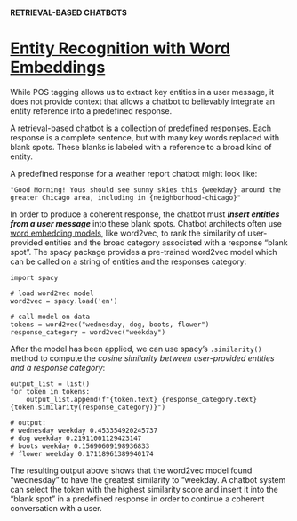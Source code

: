 #### RETRIEVAL-BASED CHATBOTS
# [Entity Recognition with Word Embeddings](https://www.codecademy.com/paths/build-chatbots-with-python/tracks/retrieval-based-chatbots/modules/retrieval-based-chatbots/lessons/retrieval-based-chatbots/exercises/chatbots-entity-with-embeddings)
While POS tagging allows us to extract key entities in a user message, it does not provide context that allows a chatbot to believably integrate an entity reference into a predefined response.

A retrieval-based chatbot is a collection of predefined responses. Each response is a complete sentence, but with many key words replaced with blank spots. These blanks is labeled with a reference to a broad kind of entity. 

A predefined response for a weather report chatbot might look like:
```
"Good Morning! Yous should see sunny skies this {weekday} around the greater Chicago area, including in {neighborhood-chicago}"
```
In order to produce a coherent response, the chatbot must ***insert entities from a user message*** into these blank spots.
Chatbot architects often use [word embedding models](https://github.com/lendoo73/Challenge-Project-of-CodeCademy/tree/master/python/Build_Chatbots_with_Python/Retrieval_Based_Chatbots/Word_Embeddings), like word2vec, to rank the similarity of user-provided entities and the broad category associated with a response “blank spot”. The spacy package provides a pre-trained word2vec model which can be called on a string of entities and the responses category:
```
import spacy

# load word2vec model
word2vec = spacy.load('en')

# call model on data
tokens = word2vec("wednesday, dog, boots, flower")
response_category = word2vec("weekday")
```
After the model has been applied, we can use spacy’s `.similarity()` method to compute the *cosine similarity between user-provided entities and a response category*:
```
output_list = list()
for token in tokens:
    output_list.append(f"{token.text} {response_category.text} {token.similarity(response_category)}")

# output:
# wednesday weekday 0.453354920245737
# dog weekday 0.21911001129423147
# boots weekday 0.15690609198936833
# flower weekday 0.17118961389940174
```
The resulting output above shows that the word2vec model found “wednesday” to have the greatest similarity to “weekday. A chatbot system can select the token with the highest similarity score and insert it into the “blank spot” in a predefined response in order to continue a coherent conversation with a user.
